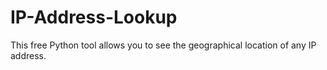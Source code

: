 # IP-Address-Lookup
This free Python tool allows you to see the geographical location of any IP address.
